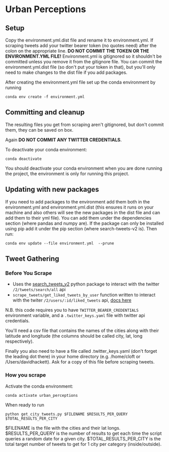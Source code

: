 # Urban Perceptions

## Setup

Copy the environment.yml.dist file and rename it to environment.yml. If scraping tweets add your twitter bearer token (no quotes need) after the colon on the appropriate line. **DO NOT COMMIT THE TOKEN OR THE ENVIRONMENT.YML FILE!** Environment.yml is gitignored so it shouldn't be committed unless you remove it from the gitignore file. You can commit the environment.yml.dist file (so don't put your token in that), but you'll only need to make changes to the dist file if you add packages.

After creating the environment.yml file set up the conda environment by running

```
conda env create -f environment.yml
```

## Committing and cleanup

The resulting files you get from scraping aren't gitignored, but don't commit them, they can be saved on box.

Again **DO NOT COMMIT ANY TWITTER CREDENTIALS**.

To deactivate your conda environment:

```
conda deactivate
```

You should deactivate your conda environment when you are done running the project, the environment is only for running this project.

## Updating with new packages

If you need to add packages to the environment add them both in the environment.yml and environment.yml.dist (this ensures it runs on your machine and also others will see the new packages in the dist file and can add them to their yml file). You can add them under the dependencies section (where pandas and numpy are). If the package can only be installed using pip add it under the pip section (where search-tweets-v2 is). Then run:

```
conda env update --file environment.yml  --prune
```

## Tweet Gathering

### Before You Scrape

- Uses the [search_tweets_v2](https://pypi.org/project/searchtweets-v2/) python package to interact with the twitter `/2/tweets/search/all` api
- `scrape_tweets/get_liked_tweets_by_user` function written to interact with the twiter `/2/users/:id/liked_tweets` api, [docs here](https://developer.twitter.com/en/docs/twitter-api/tweets/likes/api-reference/get-users-id-liked_tweets)

N.B. this code requires you to have `TWITTER_BEARER_CREDENTIALS` environment variable, and a `.twitter_keys.yaml` file with twitter api credentials.

You'll need a csv file that contains the names of the cities along with their latitude and longitude (the columns should be called city, lat, long respectively).

Finally you also need to have a file called .twitter_keys.yaml (don't forget the leading dot there) in your home directory (e.g. /home/cloft or /Users/davidhackett). Ask for a copy of this file before scraping tweets.

### How you scrape

Activate the conda environment:

```
conda activate urban_perceptions
```

When ready to run

```
python get_city_tweets.py $FILENAME $RESULTS_PER_QUERY $TOTAL_RESULTS_PER_CITY
```

$FILENAME is the file with the cities and their lat longs. $RESULTS_PER_QUERY is the number of results to get each time the script queries a random date for a given city. $TOTAL_RESULTS_PER_CITY is the total target number of tweets to get for 1 city per category (inside/outside).
